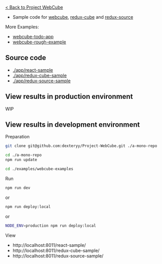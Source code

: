 
[< Back to Project WebCube](https://github.com/dexteryy/Project-WebCube/)

* Sample code for [webcube](https://github.com/dexteryy/Project-WebCube/tree/master/packages/webcube), [redux-cube](https://github.com/dexteryy/Project-WebCube/tree/master/packages/redux-cube) and [redux-source](https://github.com/dexteryy/Project-WebCube/tree/master/packages/redux-source)

More Examples:

* [webcube-todo-app](../webcube-todo-app)
* [webcube-rough-example](../webcube-rough-example)

## Source code

* [./app/react-sample](./app/react-sample)
* [./app/redux-cube-sample](./app/redux-cube-sample)
* [./app/redux-source-sample](./app/redux-source-sample)

## View results in production environment

WIP

## View results in development environment

Preparation

```bash
git clone git@github.com:dexteryy/Project-WebCube.git ./a-mono-repo
```

```bash
cd ./a-mono-repo
npm run update
```

```bash
cd ./examples/webcube-examples
```

Run

```bash
npm run dev
```

or

```bash
npm run deploy:local
```

or

```bash
NODE_ENV=production npm run deploy:local
```

View

* http://localhost:8011/react-sample/
* http://localhost:8011/redux-cube-sample/
* http://localhost:8011/redux-source-sample/
